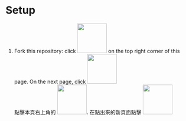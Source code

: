 # Setup 


  1. Fork this repository: click <img src="img/2024-11-29-13-46-06.png" width="80px"/> on the top right corner of this page. On the next page, click <img src="img/2024-11-29-13-47-44.png" width="80px"/>  
     點擊本頁右上角的 <img src="img/2024-11-29-13-46-06.png" width="80px"/>. 在點出來的新頁面點擊 <img src="img/2024-11-29-13-47-44.png" width="80px"/>
<!--
  2. Clone your forked repository url: click <img src="img/2024-11-29-13-50-09.png" width="80px">, then copy the HTTPS url.
  
<img src="img/2024-11-29-13-49-16.png" width="480px"> 

   ***

  3. Create a POSIT project from the url: Open your POSIT, click "New Project" > "New Project from Git Repository".

<img src="img/2024-11-29-13-53-55.png" width="400px">  

  ***

  then paste the url as in the box:
    
<img src="img/2024-11-29-13-56-05.png" width="480px">

-->
